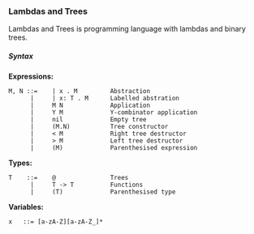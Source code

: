 ### Lambdas and Trees

Lambdas and Trees is programming language with lambdas and binary trees.

##### Syntax

**Expressions:**

    M, N ::=    | x . M         Abstraction
          |     | x: T . M      Labelled abstration
          |     M N             Application
          |     Y M             Y-combinator application
          |     nil             Empty tree
          |     (M.N)           Tree constructor
          |     < M             Right tree destructor
          |     > M             Left tree destructor
          |     (M)             Parenthesised expression

**Types:**

    T    ::=    @               Trees
          |     T -> T          Functions
          |     (T)             Parenthesised type

**Variables:**

    x   ::= [a-zA-Z][a-zA-Z_]*
